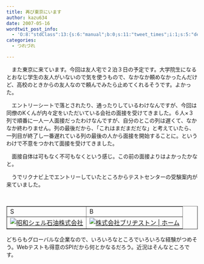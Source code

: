 ```yaml
---
title: 再び東京にいます
author: kazu634
date: 2007-05-16
wordtwit_post_info:
  - 'O:8:"stdClass":13:{s:6:"manual";b:0;s:11:"tweet_times";i:1;s:5:"delay";i:0;s:7:"enabled";i:1;s:10:"separation";s:2:"60";s:7:"version";s:3:"3.7";s:14:"tweet_template";b:0;s:6:"status";i:2;s:6:"result";a:0:{}s:13:"tweet_counter";i:2;s:13:"tweet_log_ids";a:1:{i:0;i:2941;}s:9:"hash_tags";a:0:{}s:8:"accounts";a:1:{i:0;s:7:"kazu634";}}'
categories:
  - つれづれ

---
```

<div class="section">
<p>
    　また東京に来ています。今回は友人宅で２泊３日の予定です。大学院生になるとおなじ学生の友人がいないので気を使うもので、なかなか頼めなかったんだけど、高校のときからの友人なので頼んでみたら止めてくれるそうです。よかった。
</p>
  
<p>
    　エントリーシートで落とされたり、通ったりしているわけなんですが、今回は同僚のKくんが内々定をいただいている会社の面接を受けてきました。６人×３列で順番に一人一人面接だったわけなんですが、自分のとこの列は遅くて、なかなか終わりません。列の最後だから、「これはまだまだだな」と考えていたら、一列目が終了し一番遅れている列の最後の人から面接を開始することに。というわけで不意をつかれて面接を受けてきました。
</p>
  
<p>
    　面接自体は可もなく不可もなくという感じ。この前の面接よりはよかったかなと。
</p>
  
<p>
    　うでリクナビ上でエントリーしていたところからテストセンターの受験案内が来ていました。
</p>
  
<p>
<center>
<br /> 
      
<table border="1">
<tr>
<td>
            S
</td>
          
<td>
            B
</td>
</tr>
        
<tr>
<td>
<a href="http://www.showa-shell.co.jp/" onclick="__gaTracker('send', 'event', 'outbound-article', 'http://www.showa-shell.co.jp/', '');" target="_blank"><img alt="昭和シェル石油株式会社" src="http://img.simpleapi.net/small/http://www.showa-shell.co.jp/" border="0" /></a>
</td>
          
<td>
<a href="http://www.bridgestone.co.jp/" onclick="__gaTracker('send', 'event', 'outbound-article', 'http://www.bridgestone.co.jp/', '');" target="_blank"><img alt="株式会社ブリヂストン | ホーム" src="http://img.simpleapi.net/small/http://www.bridgestone.co.jp/" border="0" /></a>
</td>
</tr>
</table>
      
<p>
</center> 
        
<p>
          どちらもグローバルな企業なので、いろいろなところでいろいろな経験がつめそう。Webテストも得意のSPIだから何とかなるだろう。近況はそんなところです。
</p></div>
